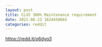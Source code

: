 ```yaml
--- 
layout: post 
title: CLVS 300% Maintenance requirement 
date: 2021-06-23 1624458665 
categories: reddit 
--- 
```

https://redd.it/o6dyq3